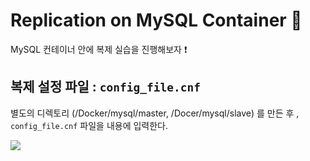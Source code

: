 # Replication on MySQL Container 🐳

MySQL 컨테이너 안에 복제 실습을 진행해보자 ❗️

## 복제 설정 파일 : `config_file.cnf`

별도의 디렉토리 (/Docker/mysql/master, /Docer/mysql/slave) 를 만든 후 , `config_file.cnf` 파일을 내용에 입력한다.

<img src="./screenshots/">
